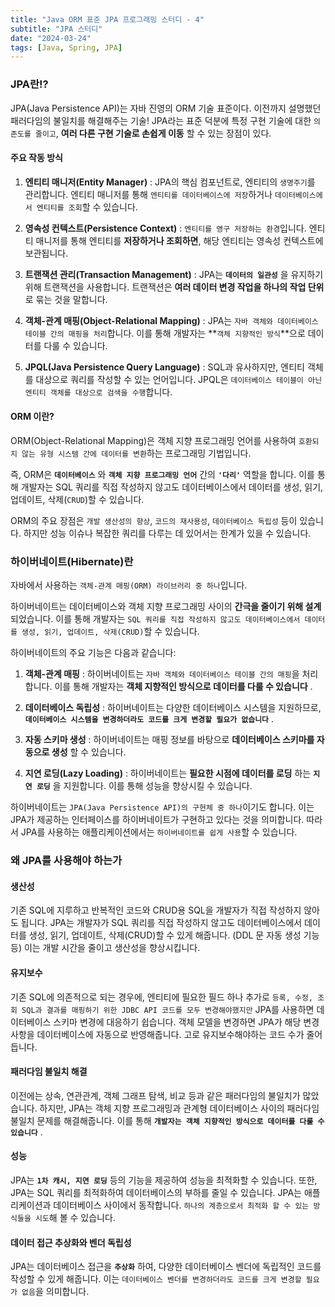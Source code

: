 ```yaml
---
title: "Java ORM 표준 JPA 프로그래밍 스터디 - 4"
subtitle: "JPA 스터디"
date: "2024-03-24"
tags: [Java, Spring, JPA]
---
```


### JPA란!?

JPA(Java Persistence API)는 자바 진영의 ORM 기술 표준이다. 이전까지 설명했던 패러다임의 불일치를 해결해주는 기술!
JPA라는 표준 덕분에 특정 구현 기술에 대한 `의존도를 줄이고`, **여러 다른 구현 기술로 손쉽게 이동** 할 수 있는 장점이 있다.

#### 주요 작동 방식

1. **엔티티 매니저(Entity Manager)** : JPA의 핵심 컴포넌트로, 엔티티의 `생명주기`를 관리합니다. 엔티티 매니저를 통해 `엔티티를 데이터베이스에 저장`하거나 `데이터베이스에서 엔티티를 조회`할 수 있습니다.

2. **영속성 컨텍스트(Persistence Context)** : `엔티티를 영구 저장하는 환경`입니다. 엔티티 매니저를 통해 엔티티를 **저장하거나 조회하면**, 해당 엔티티는 영속성 컨텍스트에 보관됩니다.

3. **트랜잭션 관리(Transaction Management)** : JPA는 **`데이터의 일관성`** 을 유지하기 위해 트랜잭션을 사용합니다. 트랜잭션은 **여러 데이터 변경 작업을 하나의 작업 단위**로 묶는 것을 말합니다.

4. **객체-관계 매핑(Object-Relational Mapping)** : JPA는 `자바 객체와 데이터베이스 테이블 간의 매핑을 처리`합니다. 이를 통해 개발자는 **`객체 지향적인 방식`**으로 데이터를 다룰 수 있습니다.

5. **JPQL(Java Persistence Query Language)** : SQL과 유사하지만, 엔티티 객체를 대상으로 쿼리를 작성할 수 있는 언어입니다. JPQL은 `데이터베이스 테이블이 아닌 엔티티 객체를 대상으로 검색을 수행`합니다.

#### ORM 이란? 

ORM(Object-Relational Mapping)은 객체 지향 프로그래밍 언어를 사용하여 `호환되지 않는 유형 시스템 간에 데이터를 변환`하는 프로그래밍 기법입니다.

즉, ORM은 **`데이터베이스`** 와 **`객체 지향 프로그래밍 언어`** 간의 **`'다리'`** 역할을 합니다. 이를 통해 개발자는 SQL 쿼리를 직접 작성하지 않고도 데이터베이스에서 데이터를 생성, 읽기, 업데이트, 삭제(`CRUD`)할 수 있습니다.

ORM의 주요 장점은 `개발 생산성의 향상`, `코드의 재사용성`, `데이터베이스 독립성` 등이 있습니다. 하지만 성능 이슈나 복잡한 쿼리를 다루는 데 있어서는 한계가 있을 수 있습니다.


### 하이버네이트(Hibernate)란

자바에서 사용하는 `객체-관계 매핑(ORM) 라이브러리 중 하나`입니다.

하이버네이트는 데이터베이스와 객체 지향 프로그래밍 사이의 **간극을 줄이기 위해 설계** 되었습니다. 이를 통해 개발자는 `SQL 쿼리를 직접 작성하지 않고도 데이터베이스에서 데이터를 생성, 읽기, 업데이트, 삭제(CRUD)`할 수 있습니다.

하이버네이트의 주요 기능은 다음과 같습니다:

1. **객체-관계 매핑** : 하이버네이트는 `자바 객체와 데이터베이스 테이블 간의 매핑`을 처리합니다. 이를 통해 개발자는 **객체 지향적인 방식으로 데이터를 다룰 수 있습니다** .

2. **데이터베이스 독립성** : 하이버네이트는 다양한 데이터베이스 시스템을 지원하므로, **`데이터베이스 시스템을 변경하더라도 코드를 크게 변경할 필요가 없습니다`** .

3. **자동 스키마 생성** : 하이버네이트는 매핑 정보를 바탕으로 **데이터베이스 스키마를 자동으로 생성** 할 수 있습니다.

4. **지연 로딩(Lazy Loading)** : 하이버네이트는 **필요한 시점에 데이터를 로딩** 하는 **`지연 로딩`** 을 지원합니다. 이를 통해 성능을 향상시킬 수 있습니다.

하이버네이트는 `JPA(Java Persistence API)의 구현체 중 하나`이기도 합니다. 이는 JPA가 제공하는 인터페이스를 하이버네이트가 구현하고 있다는 것을 의미합니다. 따라서 JPA를 사용하는 애플리케이션에서는 `하이버네이트를 쉽게 사용`할 수 있습니다.


### 왜 JPA를 사용해야 하는가

#### 생산성

기존 SQL에 지루하고 반복적인 코드와 CRUD용 SQL을 개발자가 직접 작성하지 않아도 됩니다.
JPA는 개발자가 SQL 쿼리를 직접 작성하지 않고도 데이터베이스에서 데이터를 생성, 읽기, 업데이트, 삭제(CRUD)할 수 있게 해줍니다. (DDL 문 자동 생성 기능 등) 이는 개발 시간을 줄이고 생산성을 향상시킵니다.

#### 유지보수 

기존 SQL에 의존적으로 되는 경우에, 엔티티에 필요한 필드 하나 추가로 `등록, 수정, 조회 SQL과 결과를 매핑하기 위한 JDBC API 코드를 모두 변경해야했지만`
JPA를 사용하면 데이터베이스 스키마 변경에 대응하기 쉽습니다. 객체 모델을 변경하면 JPA가 해당 변경 사항을 데이터베이스에 자동으로 반영해줍니다.
고로 유지보수해야하는 코드 수가 줄어듭니다.

#### 패러다임 불일치 해결

이전에는 상속, 연관관계, 객체 그래프 탐색, 비교 등과 같은 패러다임의 불일치가 많았습니다.
하지만, JPA는 객체 지향 프로그래밍과 관계형 데이터베이스 사이의 패러다임 불일치 문제를 해결해줍니다. 이를 통해 **`개발자는 객체 지향적인 방식으로 데이터를 다룰 수 있습니다`** .

#### 성능

JPA는 **`1차 캐시, 지연 로딩`** 등의 기능을 제공하여 성능을 최적화할 수 있습니다. 또한, JPA는 SQL 쿼리를 최적화하여 데이터베이스의 부하를 줄일 수 있습니다.
JPA는 애플리케이션과 데이터베이스 사이에서 동작합니다. `하나의 계층으로서 최적화 할 수 있는 방식들을 시도`해 볼 수 있습니다.

#### 데이터 접근 추상화와 벤더 독립성

JPA는 데이터베이스 접근을 **`추상화`** 하여, 다양한 데이터베이스 벤더에 독립적인 코드를 작성할 수 있게 해줍니다. 이는 `데이터베이스 벤더를 변경하더라도 코드를 크게 변경할 필요가 없음`을 의미합니다.